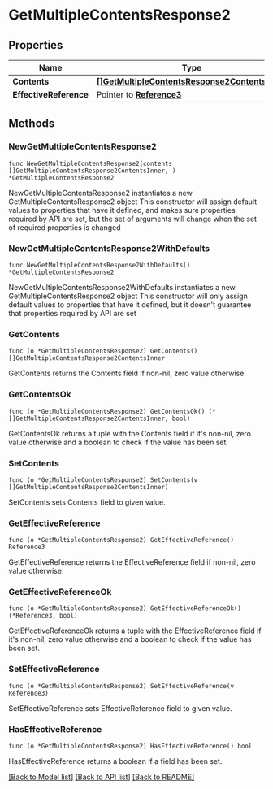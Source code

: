 # GetMultipleContentsResponse2

## Properties

Name | Type | Description | Notes
------------ | ------------- | ------------- | -------------
**Contents** | [**[]GetMultipleContentsResponse2ContentsInner**](GetMultipleContentsResponse2ContentsInner.md) |  | 
**EffectiveReference** | Pointer to [**Reference3**](Reference3.md) |  | [optional] 

## Methods

### NewGetMultipleContentsResponse2

`func NewGetMultipleContentsResponse2(contents []GetMultipleContentsResponse2ContentsInner, ) *GetMultipleContentsResponse2`

NewGetMultipleContentsResponse2 instantiates a new GetMultipleContentsResponse2 object
This constructor will assign default values to properties that have it defined,
and makes sure properties required by API are set, but the set of arguments
will change when the set of required properties is changed

### NewGetMultipleContentsResponse2WithDefaults

`func NewGetMultipleContentsResponse2WithDefaults() *GetMultipleContentsResponse2`

NewGetMultipleContentsResponse2WithDefaults instantiates a new GetMultipleContentsResponse2 object
This constructor will only assign default values to properties that have it defined,
but it doesn't guarantee that properties required by API are set

### GetContents

`func (o *GetMultipleContentsResponse2) GetContents() []GetMultipleContentsResponse2ContentsInner`

GetContents returns the Contents field if non-nil, zero value otherwise.

### GetContentsOk

`func (o *GetMultipleContentsResponse2) GetContentsOk() (*[]GetMultipleContentsResponse2ContentsInner, bool)`

GetContentsOk returns a tuple with the Contents field if it's non-nil, zero value otherwise
and a boolean to check if the value has been set.

### SetContents

`func (o *GetMultipleContentsResponse2) SetContents(v []GetMultipleContentsResponse2ContentsInner)`

SetContents sets Contents field to given value.


### GetEffectiveReference

`func (o *GetMultipleContentsResponse2) GetEffectiveReference() Reference3`

GetEffectiveReference returns the EffectiveReference field if non-nil, zero value otherwise.

### GetEffectiveReferenceOk

`func (o *GetMultipleContentsResponse2) GetEffectiveReferenceOk() (*Reference3, bool)`

GetEffectiveReferenceOk returns a tuple with the EffectiveReference field if it's non-nil, zero value otherwise
and a boolean to check if the value has been set.

### SetEffectiveReference

`func (o *GetMultipleContentsResponse2) SetEffectiveReference(v Reference3)`

SetEffectiveReference sets EffectiveReference field to given value.

### HasEffectiveReference

`func (o *GetMultipleContentsResponse2) HasEffectiveReference() bool`

HasEffectiveReference returns a boolean if a field has been set.


[[Back to Model list]](../README.md#documentation-for-models) [[Back to API list]](../README.md#documentation-for-api-endpoints) [[Back to README]](../README.md)


